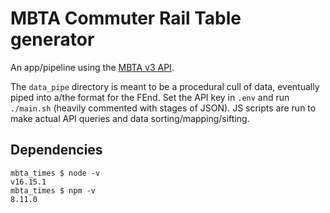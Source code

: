 # MBTA Commuter Rail Table generator

An app/pipeline using the [MBTA v3 API](https://www.mbta.com/developers/v3-api).

The `data_pipe` directory is meant to be a procedural cull of data, eventually piped into a/the format for the FEnd.  Set the API key in `.env` and run `./main.sh` (heavily commented with stages of JSON).  JS scripts are run to make actual API queries and data sorting/mapping/sifting.

## Dependencies

```
mbta_times $ node -v
v16.15.1
mbta_times $ npm -v
8.11.0
```